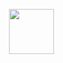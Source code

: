 <p align="center"> 
  <img src="https://miro.medium.com/v2/resize:fit:1400/0*0l2af091BUHD8hOi" width="80px" height="80px">
</p>
